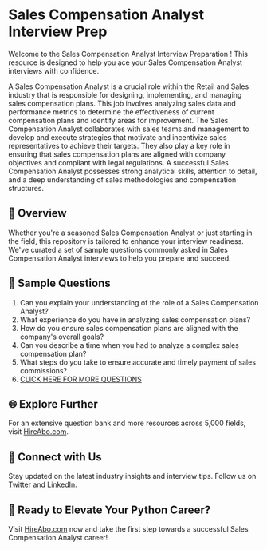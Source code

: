# Sales Compensation Analyst Interview Prep

Welcome to the Sales Compensation Analyst Interview Preparation ! This resource is designed to help you ace your Sales Compensation Analyst interviews with confidence.

A Sales Compensation Analyst is a crucial role within the Retail and Sales industry that is responsible for designing, implementing, and managing sales compensation plans. This job involves analyzing sales data and performance metrics to determine the effectiveness of current compensation plans and identify areas for improvement. The Sales Compensation Analyst collaborates with sales teams and management to develop and execute strategies that motivate and incentivize sales representatives to achieve their targets. They also play a key role in ensuring that sales compensation plans are aligned with company objectives and compliant with legal regulations. A successful Sales Compensation Analyst possesses strong analytical skills, attention to detail, and a deep understanding of sales methodologies and compensation structures.

## 🚀 Overview

Whether you're a seasoned Sales Compensation Analyst or just starting in the field, this repository is tailored to enhance your interview readiness. We've curated a set of sample questions commonly asked in Sales Compensation Analyst interviews to help you prepare and succeed.

## 📝 Sample Questions

1. Can you explain your understanding of the role of a Sales Compensation Analyst?
2. What experience do you have in analyzing sales compensation plans?
3. How do you ensure sales compensation plans are aligned with the company's overall goals?
4. Can you describe a time when you had to analyze a complex sales compensation plan?
5. What steps do you take to ensure accurate and timely payment of sales commissions?
6. [CLICK HERE FOR MORE QUESTIONS](https://hireabo.com/job/22_1_41/Sales%20Compensation%20Analyst)

## 🌐 Explore Further

For an extensive question bank and more resources across 5,000 fields, visit [HireAbo.com](https://www.hireabo.com).

## 📱 Connect with Us

Stay updated on the latest industry insights and interview tips. Follow us on [Twitter](https://twitter.com/hireabo) and [LinkedIn](https://www.linkedin.com/in/hire-abo-3609972a8/).

## 🚀 Ready to Elevate Your Python Career?

Visit [HireAbo.com](https://www.hireabo.com) now and take the first step towards a successful Sales Compensation Analyst career!